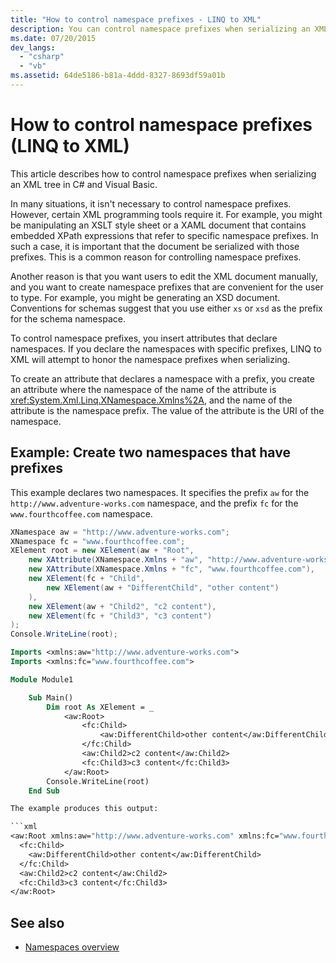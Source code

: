 ```yaml
---
title: "How to control namespace prefixes - LINQ to XML"
description: You can control namespace prefixes when serializing an XML tree in C# and Visual Basic. To do this, insert attributes that declare namespaces.
ms.date: 07/20/2015
dev_langs:
  - "csharp"
  - "vb"
ms.assetid: 64de5186-b81a-4ddd-8327-8693df59a01b
---
```


# How to control namespace prefixes (LINQ to XML)

This article describes how to control namespace prefixes when serializing an XML tree in C# and Visual Basic.

In many situations, it isn't necessary to control namespace prefixes. However, certain XML programming tools require it. For example, you might be manipulating an XSLT style sheet or a XAML document that contains embedded XPath expressions that refer to specific namespace prefixes. In such a case, it is important that the document be serialized with those prefixes. This is a common reason for controlling namespace prefixes.

Another reason is that you want users to edit the XML document manually, and you want to create namespace prefixes that are convenient for the user to type. For example, you might be generating an XSD document. Conventions for schemas suggest that you use either `xs` or `xsd` as the prefix for the schema namespace.

To control namespace prefixes, you insert attributes that declare namespaces. If you declare the namespaces with specific prefixes, LINQ to XML will attempt to honor the namespace prefixes when serializing.

To create an attribute that declares a namespace with a prefix, you create an attribute where the namespace of the name of the attribute is <xref:System.Xml.Linq.XNamespace.Xmlns%2A>, and the name of the attribute is the namespace prefix. The value of the attribute is the URI of the namespace.

## Example: Create two namespaces that have prefixes

This example declares two namespaces. It specifies the prefix `aw` for the `http://www.adventure-works.com` namespace, and the prefix `fc` for the `www.fourthcoffee.com` namespace.

```csharp
XNamespace aw = "http://www.adventure-works.com";
XNamespace fc = "www.fourthcoffee.com";
XElement root = new XElement(aw + "Root",
    new XAttribute(XNamespace.Xmlns + "aw", "http://www.adventure-works.com"),
    new XAttribute(XNamespace.Xmlns + "fc", "www.fourthcoffee.com"),
    new XElement(fc + "Child",
        new XElement(aw + "DifferentChild", "other content")
    ),
    new XElement(aw + "Child2", "c2 content"),
    new XElement(fc + "Child3", "c3 content")
);
Console.WriteLine(root);
```

```vb
Imports <xmlns:aw="http://www.adventure-works.com">
Imports <xmlns:fc="www.fourthcoffee.com">

Module Module1

    Sub Main()
        Dim root As XElement = _
            <aw:Root>
                <fc:Child>
                    <aw:DifferentChild>other content</aw:DifferentChild>
                </fc:Child>
                <aw:Child2>c2 content</aw:Child2>
                <fc:Child3>c3 content</fc:Child3>
            </aw:Root>
        Console.WriteLine(root)
    End Sub

The example produces this output:

```xml
<aw:Root xmlns:aw="http://www.adventure-works.com" xmlns:fc="www.fourthcoffee.com">
  <fc:Child>
    <aw:DifferentChild>other content</aw:DifferentChild>
  </fc:Child>
  <aw:Child2>c2 content</aw:Child2>
  <fc:Child3>c3 content</fc:Child3>
</aw:Root>
```

## See also

- [Namespaces overview](namespaces-overview.md)
